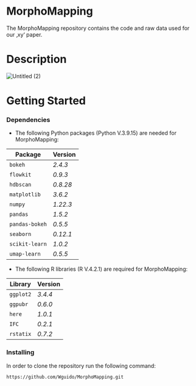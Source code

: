 # MorphoMapping

The MorphoMapping repository contains the code and raw data used for our ‚xy‘ paper. 

# Description

![Untitled (2)](https://github.com/Wguido/MorphoMapping/assets/117764795/c555157a-0e44-4a75-8bff-ad45c663f2cc)

# Getting Started

### Dependencies
* The following Python packages (Python V.3.9.15) are needed for MorphoMapping:
  
| Package | Version |
| --- | --- |
| `bokeh` | *2.4.3*  |
| `flowkit` | *0.9.3*  |
| `hdbscan` | *0.8.28*  |
| `matplotlib` | *3.6.2*  |
| `numpy` | *1.22.3*  |
| `pandas` | *1.5.2*  |
| `pandas-bokeh` | *0.5.5*  |
| `seaborn` | *0.12.1*  |
| `scikit-learn` | *1.0.2*  |
| `umap-learn` | *0.5.5*  |

* The following R libraries (R V.4.2.1)  are required for MorphoMapping:
  
| Library | Version |
| --- | --- |
| `ggplot2` | *3.4.4*  |
| `ggpubr` | *0.6.0*  |
| `here` | *1.0.1*  |
| `IFC` | *0.2.1*  |
| `rstatix` | *0.7.2*  |

### Installing
In order to clone the repository run the following command: 
```
https://github.com/Wguido/MorphoMapping.git
```

